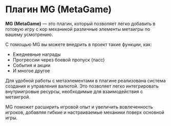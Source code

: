 # Плагин MG (MetaGame)

**MG (MetaGame)** — это плагин, который позволяет легко добавить в готовую игру с кор механикой различные элементы метаигры по вашему усмотрению. 

С помощью MG вы можете внедрить в проект такие функции, как:
- Ежедневные награды  
- Прогрессии через боевой пропуск (пасс)  
- События и акции  
- И многое другое  

Для удобной работы с метаэлементами в плагине реализована система создания и управления валютой. Это позволяет легко интегрировать внутриигровые ресурсы, необходимые для взаимодействия с метаигрой.

MG поможет расширить игровой опыт и увеличить вовлеченность игроков, добавляя гибкие и настраиваемые механики поверх основной игры.
